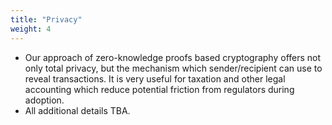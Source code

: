 ```yaml
---
title: "Privacy"
weight: 4
---
```

- Our approach of zero-knowledge proofs based cryptography offers not only total privacy, but the mechanism which sender/recipient can use to reveal transactions. It is very useful for taxation and other legal accounting which reduce potential friction from regulators during adoption. 
- All additional details TBA. 
